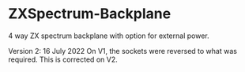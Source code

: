 # ZXSpectrum-Backplane
4 way ZX spectrum backplane with option for external power. 

Version 2: 16 July 2022
On V1, the sockets were reversed to what was required. This is corrected on V2. 
